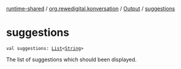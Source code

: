 [runtime-shared](../../index.md) / [org.rewedigital.konversation](../index.md) / [Output](index.md) / [suggestions](./suggestions.md)

# suggestions

`val suggestions: `[`List`](https://kotlinlang.org/api/latest/jvm/stdlib/kotlin.collections/-list/index.html)`<`[`String`](https://kotlinlang.org/api/latest/jvm/stdlib/kotlin/-string/index.html)`>`

The list of suggestions which should been displayed.

